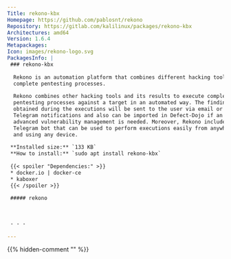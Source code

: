 ```yaml
---
Title: rekono-kbx
Homepage: https://github.com/pablosnt/rekono
Repository: https://gitlab.com/kalilinux/packages/rekono-kbx
Architectures: amd64
Version: 1.6.4
Metapackages: 
Icon: images/rekono-logo.svg
PackagesInfo: |
 ### rekono-kbx
 
  Rekono is an automation platform that combines different hacking tools to
  complete pentesting processes.
   
  Rekono combines other hacking tools and its results to execute complete
  pentesting processes against a target in an automated way. The findings
  obtained during the executions will be sent to the user via email or
  Telegram notifications and also can be imported in Defect-Dojo if an
  advanced vulnerability management is needed. Moreover, Rekono includes a
  Telegram bot that can be used to perform executions easily from anywhere
  and using any device.
 
 **Installed size:** `133 KB`  
 **How to install:** `sudo apt install rekono-kbx`  
 
 {{< spoiler "Dependencies:" >}}
 * docker.io | docker-ce
 * kaboxer 
 {{< /spoiler >}}
 
 ##### rekono
 
 
 
 - - -
 
---
```

{{% hidden-comment "<!--Do not edit anything above this line-->" %}}
